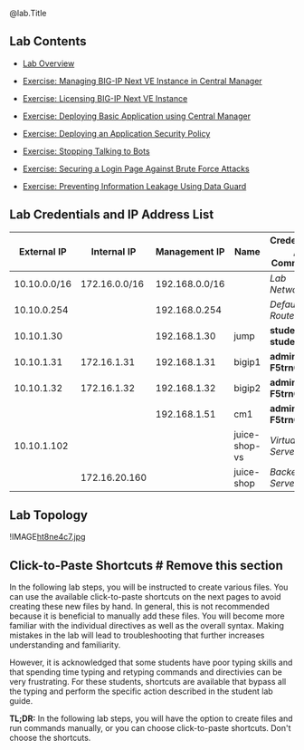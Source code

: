 @lab.Title

## Lab Contents

- [Lab Overview](#lab-overview)

- [Exercise: Managing BIG-IP Next VE Instance in Central Manager](#lab-1-managing-big-ip-next-ve-instance-in-central-manager)

- [Exercise: Licensing BIG-IP Next VE Instance](#lab-2-licensing-big-ip-next-ve-instance)

- [Exercise: Deploying Basic Application using Central Manager](#lab-3-deploying-basic-application-using-central-manager)

- [Exercise: Deploying an Application Security Policy](#lab-4-deploying-an-application-security-policy)

- [Exercise: Stopping Talking to Bots](#lab-5-stopping-talking-to-bots)

- [Exercise: Securing a Login Page Against Brute Force Attacks](#lab-6-securing-a-login-page-against-brute-force-attacks)

- [Exercise: Preventing Information Leakage Using Data Guard](#lab-7-preventing-information-leakage-using-data-guard)

## Lab Credentials and IP Address List

| External IP  | Internal IP   | Management IP  | Name          | Credentials / Comments |
|--------------|---------------|----------------|---------------|------------------------|
| 10.10.0.0/16 | 172.16.0.0/16 | 192.168.0.0/16 |               | *Lab Network*          |
| 10.10.0.254  |               | 192.168.0.254  |               | *Default Route*        |
| 10.10.1.30   |               | 192.168.1.30   | jump          | **student / student**  |
| 10.10.1.31   | 172.16.1.31   | 192.168.1.31   | bigip1        | **admin / F5trn001!**  |
| 10.10.1.32   | 172.16.1.32   | 192.168.1.32   | bigip2        | **admin / F5trn001!**  |
|              |               | 192.168.1.51   | cm1           | **admin / F5trn001!**  |
| 10.10.1.102  |               |                | juice-shop-vs | *Virtual Server*       |
|              | 172.16.20.160 |                | juice-shop    | *Backend Server*       |

## Lab Topology

!IMAGE[ht8ne4c7.jpg](instructions261554/ht8ne4c7.jpg)

## Click-to-Paste Shortcuts # Remove this section

In the following lab steps, you will be instructed to create various files.  You can use the available click-to-paste shortcuts on the next pages to avoid creating these new files by hand.  In general, this is not recommended because it is beneficial to manually add these files.  You will become more familiar with the individual directives as well as the overall syntax.  Making mistakes in the lab will lead to troubleshooting that further increases understanding and familiarity.

However, it is acknowledged that some students have poor typing skills and that spending time typing and retyping commands and directivies can be very frustrating.  For these students, shortcuts are available that bypass all the typing and perform the specific action described in the student lab guide.

**TL;DR:** In the following lab steps, you will have the option to create files and run commands manually, or you can choose click-to-paste shortcuts.  Don't choose the shortcuts.
